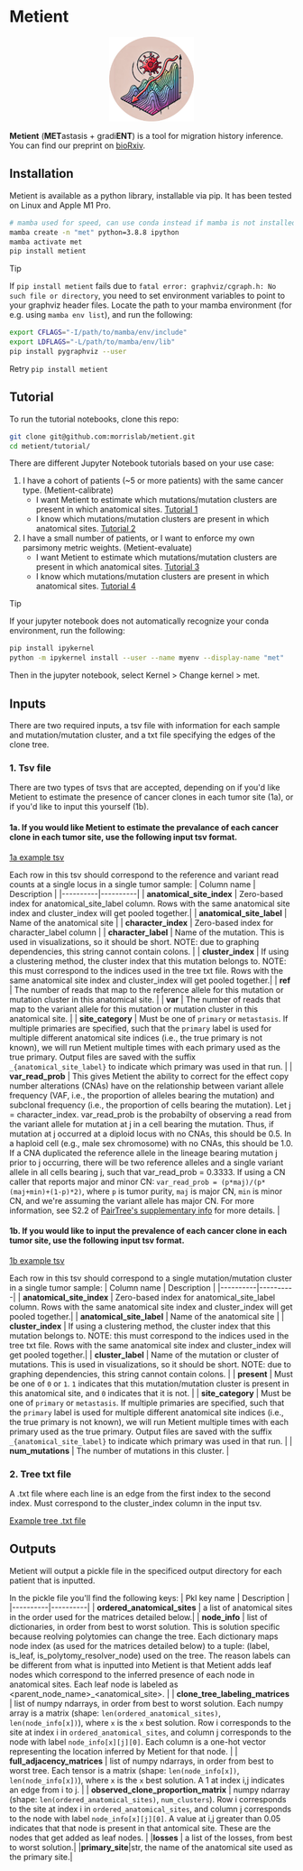 # Metient
<p align="center">
<img src="metient/logo.png" width="150">
</p>

**Metient** (**MET**astasis + gradi**ENT**) is a tool for migration history inference. You can find our preprint on [bioRxiv](https://www.biorxiv.org/content/10.1101/2024.07.09.602790).

## Installation

Metient is available as a python library, installable via pip. It has been tested on Linux and Apple M1 Pro. 
```bash
# mamba used for speed, can use conda instead if mamba is not installed
mamba create -n "met" python=3.8.8 ipython
mamba activate met
pip install metient 
```

> [!TIP]
> If `pip install metient` fails due to `fatal error: graphviz/cgraph.h: No such file or directory`, you need to set environment variables to point to your graphviz header files.
> Locate the path to your mamba environment (for e.g. using `mamba env list`), and run the following:
> ```bash
> export CFLAGS="-I/path/to/mamba/env/include"
> export LDFLAGS="-L/path/to/mamba/env/lib"
> pip install pygraphviz --user
> ```
> Retry `pip install metient`

## Tutorial
To run the tutorial notebooks, clone this repo:
```bash
git clone git@github.com:morrislab/metient.git
cd metient/tutorial/
```

There are different Jupyter Notebook tutorials based on your use case:
1. I have a cohort of patients (~5 or more patients) with the same cancer type. (Metient-calibrate)
   - I want Metient to estimate which mutations/mutation clusters are present in which anatomical sites. [Tutorial 1](tutorial/1_metient_calibrate_infer_observed_clones_label_clone_tree_tutorial.ipynb)
   - I know which mutations/mutation clusters are present in which anatomical sites.  [Tutorial 2](tutorial/2_metient_calibrate_label_clone_tree_tutorial.ipynb)
3. I have a small number of patients, or I want to enforce my own parsimony metric weights. (Metient-evaluate)
   - I want Metient to estimate which mutations/mutation clusters are present in which anatomical sites. [Tutorial 3](tutorial/3_metient_evaluate_infer_observed_clones_label_clone_tree_tutorial.ipynb)
   - I know which mutations/mutation clusters are present in which anatomical sites. [Tutorial 4](tutorial/4_metient_evaluate_label_clone_tree_tutorial.ipynb)
> [!TIP]
> If your jupyter notebook does not automatically recognize your conda environment, run the following:
> ```bash
> pip install ipykernel
> python -m ipykernel install --user --name myenv --display-name "met"
> ```
> Then in the jupyter notebook, select Kernel > Change kernel > met.

## Inputs
There are two required inputs, a tsv file with information for each sample and mutation/mutation cluster, and a txt file specifying the edges of the clone tree.

### 1. **Tsv file**

There are two types of tsvs that are accepted, depending on if you'd like Metient to estimate the presence of cancer clones in each tumor site (1a), or if you'd like to input this yourself (1b). 

#### 1a. If you would like Metient to estimate the prevalance of each cancer clone in each tumor site, use the following input tsv format.

[1a example tsv](tutorial/inputs/A_SNVs.tsv)

Each row in this tsv should correspond to the reference and variant read counts at a single locus in a single tumor sample:
| Column name | Description |
|----------|----------|
| **anatomical_site_index** | Zero-based index for anatomical_site_label column. Rows with the same anatomical site index and cluster_index will get pooled together.| 
| **anatomical_site_label** | Name of the anatomical site |
| **character_index** | Zero-based index for character_label column |
| **character_label** | Name of the mutation. This is used in visualizations, so it should be short. NOTE: due to graphing dependencies, this string cannot contain colons. |
| **cluster_index** | If using a clustering method, the cluster index that this mutation belongs to. NOTE: this must correspond to the indices used in the tree txt file. Rows with the same anatomical site index and cluster_index will get pooled together.|
| **ref** | The number of reads that map to the reference allele for this mutation or mutation cluster in this anatomical site. |
| **var** | The number of reads that map to the variant allele for this mutation or mutation cluster in this anatomical site. |
| **site_category** | Must be one of `primary` or `metastasis`. If multiple primaries are specified, such that the `primary` label is used for multiple different anatomical site indices (i.e., the true primary is not known), we will run Metient multiple times with each primary used as the true primary. Output files are saved with the suffix `_{anatomical_site_label}` to indicate which primary was used in that run. |
| **var_read_prob** | This gives Metient the ability to correct for the effect copy number alterations (CNAs) have on the relationship between variant allele frequency (VAF, i.e., the proportion of alleles bearing the mutation) and subclonal frequency (i.e., the proportion of cells bearing the mutation). Let j = character_index. var_read_prob is the probabilty of observing a read from the variant allele for mutation at j in a cell bearing the mutation. Thus, if mutation at j occurred at a diploid locus with no CNAs, this should be 0.5. In a haploid cell (e.g., male sex chromosome) with no CNAs, this should be 1.0. If a CNA duplicated the reference allele in the lineage bearing mutation j prior to j occurring, there will be two reference alleles and a single variant allele in all cells bearing j, such that var_read_prob = 0.3333. If using a CN caller that reports major and minor CN: `var_read_prob = (p*maj)/(p*(maj+min)+(1-p)*2)`, where `p` is tumor purity, `maj` is major CN, `min` is minor CN, and we're assuming the variant allele has major CN. For more information, see S2.2 of [PairTree's supplementary info](https://aacr.silverchair-cdn.com/aacr/content_public/journal/bloodcancerdiscov/3/3/10.1158_2643-3230.bcd-21-0092/9/bcd-21-0092_supplementary_information_suppsm_sf1-sf21.pdf?Expires=1709221974&Signature=dJH6~Dg-6gEb-S88i0wDGW28QZn16keQj34Vo2tAvJL2cUJrQo48afpHPp-a2zAwQa~ET6SDgw3hb3ITacB06GDUc3GYCdCgYtfPMjFGwygFj-Q9xf-c44VAvwiyliwsBXK1shZmURlFMwSjzkwRwasuWu50sMNmeJSoVyX3nQ-rRBlK93aDR5s9c0l-p4aGvTi6QmfKJPsxXaHB4Lz5yXSl3Xd~JPK-Y~ltC14epDRb~MiSPWUFCAiYetUXcQ7J7vd6b4XQKT9PnYkjQtUq55tLSoUkOGe5JkJ32NXCeoT~l-XD97pCeDYVDOYzAuOkAG0tDYrPebEh2TGTA3fnbA__&Key-Pair-Id=APKAIE5G5CRDK6RD3PGA) for more details. |


#### 1b. If you would like to input the prevalence of each cancer clone in each tumor site, use the following input tsv format.

[1b example tsv](tutorial/inputs/CRUK0003_SNVs.tsv)

Each row in this tsv should correspond to a single mutation/mutation cluster in a single tumor sample:
| Column name | Description |
|----------|----------|
| **anatomical_site_index** | Zero-based index for anatomical_site_label column. Rows with the same anatomical site index and cluster_index will get pooled together.| 
| **anatomical_site_label** | Name of the anatomical site |
| **cluster_index** | If using a clustering method, the cluster index that this mutation belongs to. NOTE: this must correspond to the indices used in the tree txt file. Rows with the same anatomical site index and cluster_index will get pooled together.|
| **cluster_label** | Name of the mutation or cluster of mutations. This is used in visualizations, so it should be short. NOTE: due to graphing dependencies, this string cannot contain colons. |
| **present** | Must be one of `0` or `1`. `1` indicates that this mutation/mutation cluster is present in this anatomical site, and `0` indicates that it is not. |
| **site_category** | Must be one of `primary` or `metastasis`. If multiple primaries are specified, such that the `primary` label is used for multiple different anatomical site indices (i.e., the true primary is not known), we will run Metient multiple times with each primary used as the true primary. Output files are saved with the suffix `_{anatomical_site_label}` to indicate which primary was used in that run. |
| **num_mutations** | The number of mutations in this cluster. |


### 2. **Tree txt file**
A .txt file where each line is an edge from the first index to the second index. Must correspond to the cluster_index column in the input tsv. 

[Example tree .txt file](tutorial/inputs/A_tree.txt)

## Outputs

Metient will output a pickle file in the specificed output directory for each patient that is inputted. 

In the pickle file you'll find the following keys:
| Pkl key name | Description |
|----------|----------|
| **ordered_anatomical_sites** | a list of anatomical sites in the order used for the matrices detailed below.| 
| **node_info** | list of dictionaries, in order from best to worst solution. This is solution specific because reolving polytomies can change the tree. Each dictionary maps node index (as used for the matrices detailed below) to a tuple: (label, is_leaf, is_polytomy_resolver_node) used on the tree. The reason labels can be different from what is inputted into Metient is that Metient adds leaf nodes which correspond to the inferred presence of each node in anatomical sites. Each leaf node is labeled as <parent_node_name>_<anatomical_site>. |
| **clone_tree_labeling_matrices** | list of numpy ndarrays, in order from best to worst solution. Each numpy array is a matrix (shape: `len(ordered_anatomical_sites)`, `len(node_info[x])`), where `x` is the `x` best solution. Row i corresponds to the site at index i in `ordered_anatomical_sites`, and column j corresponds to the node with label `node_info[x][j][0]`. Each column is a one-hot vector representing the location inferred by Metient for that node. |
| **full_adjacency_matrices** | list of numpy ndarrays, in order from best to worst tree. Each tensor is a matrix (shape: `len(node_info[x])`, `len(node_info[x])`), where `x` is the `x` best solution. A 1 at index i,j indicates an edge from i to j. | 
| **observed_clone_proportion_matrix** | numpy ndarray (shape: `len(ordered_anatomical_sites)`, `num_clusters`). Row i corresponds to the site at index i in `ordered_anatomical_sites`, and column j corresponds to the node with label `node_info[x][j][0]`. A value at i,j greater than 0.05 indicates that that node is present in that antomical site. These are the nodes that get added as leaf nodes. |
|**losses** | a list of the losses, from best to worst solution.|
|**primary_site**|str, the name of the anatomical site used as the primary site.|
